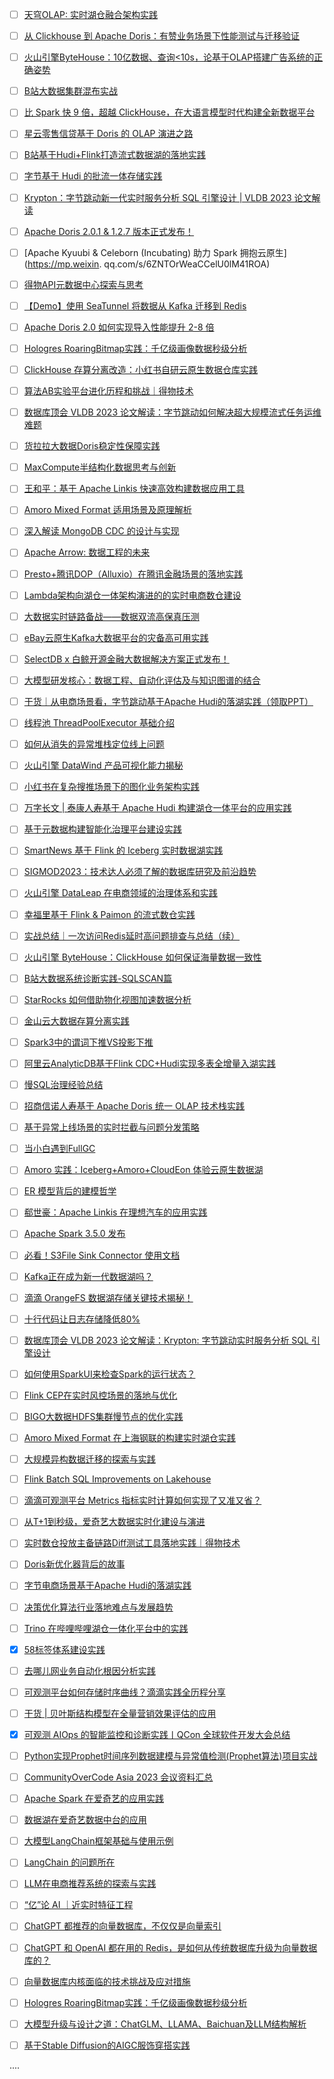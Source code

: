 - [ ] [天穹OLAP: 实时湖仓融合架构实践](https://mp.weixin.qq.com/s/WwDr4-UvKZu-eHmm7MPw5w)
- [ ] [从 Clickhouse 到 Apache Doris：有赞业务场景下性能测试与迁移验证](https://mp.weixin.qq.com/s/H9E2vx-Kt9fDzvlmzIwlcg)
- [ ] [火山引擎ByteHouse：10亿数据、查询<10s，论基于OLAP搭建广告系统的正确姿势](https://mp.weixin.qq.com/s/IA71MG8qrsAkLeyNDo7-Cw)
- [ ] [B站大数据集群混布实战](https://mp.weixin.qq.com/s/t6vCnRA_EX2EYShONc14CA)
- [ ] [比 Spark 快 9 倍，超越 ClickHouse，在大语言模型时代构建全新数据平台](https://mp.weixin.qq.com/s/r8Ulm1AYHM6G8ZxICtLzbg)
- [ ] [星云零售信贷基于 Doris 的 OLAP 演进之路](https://mp.weixin.qq.com/s/OBaH1bZsTbClEVDFwMSFnQ)
- [ ] [B站基于Hudi+Flink打造流式数据湖的落地实践](https://mp.weixin.qq.com/s/xOq_IBZnd5VzB_Qtp-5BFg)
- [ ] [字节基于 Hudi 的批流一体存储实践](https://mp.weixin.qq.com/s/wsVV-tRI-rXcgGlmFrxZcg)
- [ ] [Krypton：字节跳动新一代实时服务分析 SQL 引擎设计 | VLDB 2023 论文解读](https://mp.weixin.qq.com/s/p1y0aBV-ur_kr5j_TL5s_A)
- [ ] [Apache Doris 2.0.1 & 1.2.7 版本正式发布！](https://mp.weixin.qq.com/s/855eSSvCwE-Zu7vTxqzT-g)
- [ ] [Apache Kyuubi & Celeborn (Incubating) 助力 Spark 拥抱云原生](https://mp.weixin.   qq.com/s/6ZNTOrWeaCCelU0lM41ROA)
- [ ] [得物API元数据中心探索与思考](https://mp.weixin.qq.com/s/Bqca6JrBlAoGlAXhey18HQ)
- [ ] [【Demo】使用 SeaTunnel 将数据从 Kafka 迁移到 Redis](https://mp.weixin.qq.com/s/XAID8oT_xmJCqKpYNyH76g)
- [ ] [Apache Doris 2.0 如何实现导入性能提升 2-8 倍](https://mp.weixin.qq.com/s/aLq7glxsN4NWw01RS_7riA)
- [ ] [Hologres RoaringBitmap实践：千亿级画像数据秒级分析](https://mp.weixin.qq.com/s/d_wUBZA9GQzoIRE7Cxf-cA)
- [ ] [ClickHouse 存算分离改造：小红书自研云原生数据仓库实践](https://mp.weixin.qq.com/s/mqfiv9t7K5IuyI42ml-O9g)
- [ ] [算法AB实验平台进化历程和挑战｜得物技术](https://mp.weixin.qq.com/s/-x9FoPVfH05IGx-7KM3iMA)
- [ ] [数据库顶会 VLDB 2023 论文解读：字节跳动如何解决超大规模流式任务运维难题](https://mp.weixin.qq.com/s/NBcZtrCF5-IqZp3CPIebDw)
- [ ] [货拉拉大数据Doris稳定性保障实践](https://mp.weixin.qq.com/s/zZFMHGh7j-6qY1x0jlz_jw)
- [ ] [MaxCompute半结构化数据思考与创新](https://mp.weixin.qq.com/s/MH5rrG3Pm0Qt2xE8hT0glw)
- [ ] [王和平：基于 Apache Linkis 快速高效构建数据应用工具](https://mp.weixin.qq.com/s/cpay-hjRrcUk5MvbVsT7_A)
- [ ] [Amoro Mixed Format 适用场景及原理解析](https://mp.weixin.qq.com/s/l-BIKw7t7k8rbrTCYcY8Dw)
- [ ] [深入解读 MongoDB CDC 的设计与实现](https://mp.weixin.qq.com/s/Ls0kv6hPuiruU18W8y9o_g)
- [ ] [Apache Arrow: 数据工程的未来](https://mp.weixin.qq.com/s/csnpU52QExD3mQpCtNeS6Q)
- [ ] [Presto+腾讯DOP（Alluxio）在腾讯金融场景的落地实践](https://mp.weixin.qq.com/s/4kIhiXi2N-GZr_B8EpTOcQ)
- [ ] [Lambda架构向湖仓一体架构演进的的实时电商数仓建设](https://mp.weixin.qq.com/s/NI1aYoRUgUWRYt_SkqUeHQ)
- [ ] [大数据实时链路备战——数据双流高保真压测](https://mp.weixin.qq.com/s/e520oCBhBjJ60oYAT7uhHg)
- [ ] [eBay云原生Kafka大数据平台的灾备高可用实践](https://mp.weixin.qq.com/s/K6TTFXToxqq9wwDGfEB0Ng)
- [ ] [SelectDB x 白鲸开源金融大数据解决方案正式发布！](https://mp.weixin.qq.com/s/qEvgI34HV-2q3JqEB2n-yw)
- [ ] [大模型研发核心：数据工程、自动化评估及与知识图谱的结合](https://mp.weixin.qq.com/s/fRWuEb1H3_MwSTge5o2-zA)
- [ ] [干货｜从电商场景看，字节跳动基于Apache Hudi的落湖实践（领取PPT）](https://mp.weixin.qq.com/s/eGKCiF8Ovr8EwDMduHUIgg)
- [ ] [线程池 ThreadPoolExecutor 基础介绍](https://mp.weixin.qq.com/s/g399EVLq1UIOhb0t0TB7XA)
- [ ] [如何从消失的异常堆栈定位线上问题](https://mp.weixin.qq.com/s/zBeCdxjWcgVtG7LtjfeWRg)
- [ ] [火山引擎 DataWind 产品可视化能力揭秘](https://mp.weixin.qq.com/s/ETT-ZgXkXsF6R_3qOmTryw)
- [ ] [小红书在复杂搜推场景下的图化业务架构实践](https://mp.weixin.qq.com/s/oYm7547_eF9dgeLj8d8msw)
- [ ] [万字长文 | 泰康人寿基于 Apache Hudi 构建湖仓一体平台的应用实践](https://mp.weixin.qq.com/s/lAEuW60Gsev7f-8KHrHleQ)
- [ ] [基于元数据构建智能化治理平台建设实践](https://mp.weixin.qq.com/s/GyMSrxI8FfF9YQ7AaGqG_Q)
- [ ] [SmartNews 基于 Flink 的 Iceberg 实时数据湖实践](https://mp.weixin.qq.com/s/X0t3GXB7qjvrr6RtRaUShA)
- [ ] [SIGMOD2023：技术达人必须了解的数据库研究及前沿趋势](https://mp.weixin.qq.com/s/AOXPy8c4WC3M_3xALudFgg)
- [ ] [火山引擎 DataLeap 在电商领域的治理体系和实践](https://mp.weixin.qq.com/s/w-gSvpTuD4MQATDc0E8k8Q)
- [ ] [幸福里基于 Flink & Paimon 的流式数仓实践](https://mp.weixin.qq.com/s/GjDUJGbz-_mqdarCa2pKYw)
- [ ] [实战总结｜一次访问Redis延时高问题排查与总结（续）](https://mp.weixin.qq.com/s/trbGNYZPEfzaAMz6kZ_YKg)
- [ ] [火山引擎 ByteHouse：ClickHouse 如何保证海量数据一致性](https://mp.weixin.qq.com/s/3uHW5XF4ygy8diLIjan9dw)
- [ ] [B站大数据系统诊断实践-SQLSCAN篇](https://mp.weixin.qq.com/s/Sa1jI_-1fxNOLQxhi24BRg)
- [ ] [StarRocks 如何借助物化视图加速数据分析](https://mp.weixin.qq.com/s/6v8oxFdyeSCV06hUqxMEQw)
- [ ] [金山云大数据存算分离实践](https://mp.weixin.qq.com/s/oOODxFrk9SPee8lOvOUVoA)
- [ ] [Spark3中的谓词下推VS投影下推](https://mp.weixin.qq.com/s/tgLtM7vXgsfF5qG27nZO_w)
- [ ] [阿里云AnalyticDB基于Flink CDC+Hudi实现多表全增量入湖实践](https://mp.weixin.qq.com/s/gjIohCWDjmVoryTRY3XF9w)
- [ ] [慢SQL治理经验总结](https://mp.weixin.qq.com/s/LZRSQJufGRpRw6u4h_Uyww)
- [ ] [招商信诺人寿基于 Apache Doris 统一 OLAP 技术栈实践](https://mp.weixin.qq.com/s/3wq6WeYxlKQhDQ08HJUm6Q)
- [ ] [基于异常上线场景的实时拦截与问题分发策略](https://mp.weixin.qq.com/s/dCAsTUw1WMgAcP-pcqukkQ)
- [ ] [当小白遇到FullGC](https://mp.weixin.qq.com/s/B_I_R1hLrYrJNcKfOxXRfw)
- [ ] [Amoro 实践：Iceberg+Amoro+CloudEon 体验云原生数据湖](https://mp.weixin.qq.com/s/8Se8dUiA_06q6zM8tkD9Zw)
- [ ] [ER 模型背后的建模哲学](https://mp.weixin.qq.com/s/nufOaIU1_cKsu2gi_6jhpA)
- [ ] [郗世豪：Apache Linkis 在理想汽车的应用实践](https://mp.weixin.qq.com/s/WPGGmw-haii4NC8mXc5p0A)
- [ ] [Apache Spark 3.5.0 发布](https://mp.weixin.qq.com/s/z8c9oOPh-feyy7o32V5twA)
- [ ] [必看！S3File Sink Connector 使用文档](https://mp.weixin.qq.com/s/iBK0X4YV_c0z3I0pxf0obw)
- [ ] [Kafka正在成为新一代数据湖吗？](https://mp.weixin.qq.com/s/Gstya9A94y0DE3TZ-DzUkg)
- [ ] [滴滴 OrangeFS 数据湖存储关键技术揭秘！](https://mp.weixin.qq.com/s/4-TrxjHYksgfVbEphcj6cQ)
- [ ] [十行代码让日志存储降低80%](https://mp.weixin.qq.com/s/MIBHh5NO0GvWBOVJ_Jzn2w)
- [ ] [数据库顶会 VLDB 2023 论文解读：Krypton: 字节跳动实时服务分析 SQL 引擎设计](https://mp.weixin.qq.com/s/Wa9fc-QAAM49QoVBbEjdKA)
- [ ] [如何使用SparkUI来检查Spark的运行状态？](https://mp.weixin.qq.com/s/wkbOazzlhttgsHyM6ZRi1g)
- [ ] [Flink CEP在实时风控场景的落地与优化](https://mp.weixin.qq.com/s/MhuS1TYsEx1zk82hgKQk4w)
- [ ] [BIGO大数据HDFS集群慢节点的优化实践](https://mp.weixin.qq.com/s/T1uubpxo1Va9boDEWh284w)
- [ ] [Amoro Mixed Format 在上海钢联的构建实时湖仓实践](https://mp.weixin.qq.com/s/nC5cTISq31D3hIaP6EpBaA)
- [ ] [大规模异构数据迁移的探索与实践](https://mp.weixin.qq.com/s/qefRz3kaikUEmnWdQrmhmw)
- [ ] [Flink Batch SQL Improvements on Lakehouse](https://mp.weixin.qq.com/s/FGa4W0MJUjcHIv7IezBYcQ)
- [ ] [滴滴可观测平台 Metrics 指标实时计算如何实现了又准又省？](https://mp.weixin.qq.com/s/Px1Z55iTWmGocCtFzACDww)
- [ ] [从T+1到秒级，爱奇艺大数据实时化建设与演进](https://mp.weixin.qq.com/s/mP9posW6tQ0oNFyaYlnY3g)
- [ ] [实时数仓投放主备链路Diff测试工具落地实践｜得物技术](https://mp.weixin.qq.com/s/Qh5rfYDkuiRJ_oHTfXXgkw)
- [ ] [Doris新优化器背后的故事](https://mp.weixin.qq.com/s/OHTFoJlw2knd-28nH3CACQ)
- [ ] [字节电商场景基于Apache Hudi的落湖实践](https://mp.weixin.qq.com/s/ZwdV8nkWKufKc6V3CqeYbA)
- [ ] [决策优化算法行业落地难点与发展趋势](https://mp.weixin.qq.com/s/LOAxEMGqIbVy7FrbiZJQpA)
- [ ] [Trino 在哔哩哔哩湖仓一体化平台中的实践](https://mp.weixin.qq.com/s/8YpDXW4J7srghKYt5P0-QA)
- [x] [58标签体系建设实践](https://smartsi.blog.csdn.net/article/details/133802591)
- [ ] [去哪儿网业务自动化根因分析实践](https://mp.weixin.qq.com/s/pLjaAfeWKQqrAAyOm_nCXw)
- [ ] [可观测平台如何存储时序曲线？滴滴实践全历程分享](https://mp.weixin.qq.com/s/jnpzeYUOd6ylzrHYa0zAQw)
- [ ] [干货 | 贝叶斯结构模型在全量营销效果评估的应用](https://mp.weixin.qq.com/s/taCLo3jsfBEnOz30cT4PTw)
- [x] [可观测 AIOps 的智能监控和诊断实践丨QCon 全球软件开发大会总结](https://smartsi.blog.csdn.net/article/details/133977146)
- [ ] [Python实现Prophet时间序列数据建模与异常值检测(Prophet算法)项目实战](https://mp.weixin.qq.com/s/RLgdkpBIKwmhmYbXUbqNLA)
- [ ] [CommunityOverCode Asia 2023 会议资料汇总](https://mp.weixin.qq.com/s/HXCxaokSSiQ-1KjBLPCoQw)
- [ ] [Apache Spark 在爱奇艺的应用实践](https://mp.weixin.qq.com/s/QpDWe3LKov3vf2A4P4tEEA)
- [ ] [数据湖在爱奇艺数据中台的应用](https://mp.weixin.qq.com/s/Bshu-quVUsQMgkN-B03osg)
- [ ] [大模型LangChain框架基础与使用示例](https://mp.weixin.qq.com/s/KrWM3cMywMvYUiawRZ94Gg)
- [ ] [LangChain 的问题所在](https://mp.weixin.qq.com/s/F4ZsSityPnkjxHKPPFrWcA)
- [ ] [LLM在电商推荐系统的探索与实践](https://mp.weixin.qq.com/s/QFV1kJ6ElGyvHK4mXLJNxg)
- [ ] [“亿”论 AI ｜近实时特征工程](https://mp.weixin.qq.com/s/mDHUgyhh1ddJDW41bCFW2w)
- [ ] [ChatGPT 都推荐的向量数据库，不仅仅是向量索引](https://mp.weixin.qq.com/s/mADuxQNeGeHmxLipDE13Mw)
- [ ] [ChatGPT 和 OpenAI 都在用的 Redis，是如何从传统数据库升级为向量数据库的？](https://mp.weixin.qq.com/s/IUKGAyImyGRlP5kTqUmVYA)
- [ ] [向量数据库内核面临的技术挑战及应对措施](https://mp.weixin.qq.com/s/yREcC9m-LL7Zixc00QjdLQ)
- [ ] [Hologres RoaringBitmap实践：千亿级画像数据秒级分析](https://mp.weixin.qq.com/s/d_wUBZA9GQzoIRE7Cxf-cA)
- [ ] [大模型升级与设计之道：ChatGLM、LLAMA、Baichuan及LLM结构解析](https://mp.weixin.qq.com/s/SL88PrbSbozlCAsrbRLW3w)
- [ ] [基于Stable Diffusion的AIGC服饰穿搭实践](https://mp.weixin.qq.com/s/TOUhLMJhyL2637fUHABwPg)





....
